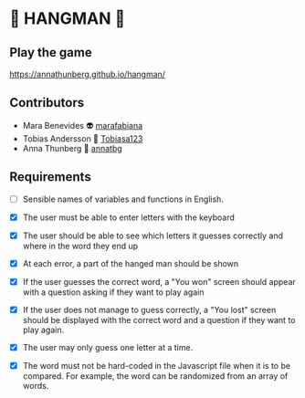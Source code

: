 # :space_invader: HANGMAN :space_invader:

## Play the game

https://annathunberg.github.io/hangman/

## Contributors

- Mara Benevides :alien: [marafabiana](https://github.com/marafabiana)
- Tobias Andersson :robot: [Tobiasa123](https://github.com/Tobiasa123)
- Anna Thunberg :ghost: [annatbg](https://github.com/annatbg)

## Requirements

- [ ] Sensible names of variables and functions in English.

- [x] The user must be able to enter letters with the keyboard

- [x] The user should be able to see which letters it guesses correctly and where in the word they end up

- [x] At each error, a part of the hanged man should be shown

- [x] If the user guesses the correct word, a "You won" screen should appear with a question asking if they want to play again

- [x] If the user does not manage to guess correctly, a "You lost" screen should be displayed with the correct word and a question if they want to play again.

- [x] The user may only guess one letter at a time.

- [x] The word must not be hard-coded in the Javascript file when it is to be compared. For example, the word can be randomized from an array of words.

